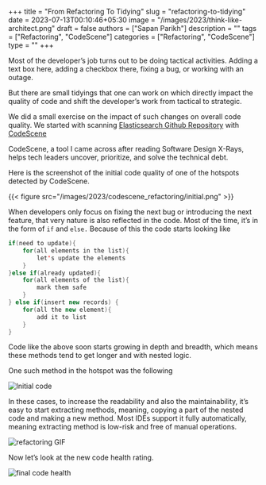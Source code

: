 +++
title = "From Refactoring To Tidying"
slug = "refactoring-to-tidying"
date = 2023-07-13T00:10:46+05:30
image = "/images/2023/think-like-architect.png"
draft = false
authors = ["Sapan Parikh"]
description = ""
tags = ["Refactoring", "CodeScene"]
categories = ["Refactoring", "CodeScene"]
type = ""
+++

Most of the developer’s job turns out to be doing tactical activities. Adding a text box here, adding a checkbox there, fixing a bug, or working with an outage. 

But there are small tidyings that one can work on which directly impact the quality of code and shift the developer’s work from tactical to strategic.

We did a small exercise on the impact of such changes on overall code quality. We started with scanning [Elasticsearch Github Repository](https://github.com/elastic/elasticsearch) with [CodeScene](https://codescene.io)

CodeScene, a tool I came across after reading Software Design X-Rays, helps tech leaders uncover, prioritize, and solve the technical debt. 

Here is the screenshot of the initial code quality of one of the hotspots detected by CodeScene.

{{< figure src="/images/2023/codescene_refactoring/initial.png" >}}

When developers only focus on fixing the next bug or introducing the next feature, that very nature is also reflected in the code. Most of the time, it’s in the form of `if` and `else.` Because of this the code starts looking like 

```java
if(need to update){
	for(all elements in the list){
		let's update the elements
	}
}else if(already updated){
	for(all elements of the list){
		mark them safe
	}
} else if(insert new records) {
	for(all the new element){
		add it to list
	}
}
```

Code like the above soon starts growing in depth and breadth, which means these methods tend to get longer and with nested logic. 

One such method in the hotspot was the following

![Initial code](https://drive.google.com/uc?export=view&id=1rPLNr3n4APx1KHybY8Hc_dgm9uCkMqYh "Initial code ")

In these cases, to increase the readability and also the maintainability, it’s easy to start extracting methods, meaning, copying a part of the nested code and making a new method. Most IDEs support it fully automatically, meaning extracting method is low-risk and free of manual operations.


![refactoring GIF](https://drive.google.com/uc?export=view&id=1wbuhw60mISaLbB2R0_Mg_sFWiD5sJDH- "refactoring GIF")

Now let’s look at the new code health rating.

![final code health](https://drive.google.com/uc?export=view&id=11fpXcm-QuOCSJhAxX7LaK8hkZlkfBqAX "final code health")

